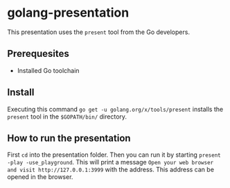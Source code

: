 # golang-presentation

This presentation uses the `present` tool from the Go developers.

## Prerequesites

- Installed Go toolchain

## Install

Executing this command `go get -u golang.org/x/tools/present` installs the `present` tool in the `$GOPATH/bin/` directory.

## How to run the presentation

First `cd` into the presentation folder. Then you can run it by starting `present -play -use_playground`. This will print a message `Open your web browser and visit http://127.0.0.1:3999` with the address. This address can be opened in the browser.

